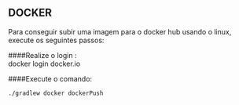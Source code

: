 ## DOCKER
Para conseguir subir uma imagem para o docker hub usando o linux, execute os seguintes passos:

####Realize o login :  
    docker login docker.io

####Execute o comando:

    ./gradlew docker dockerPush
